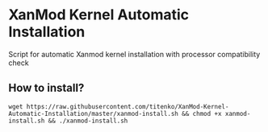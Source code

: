 # XanMod Kernel Automatic Installation

Script for automatic Xanmod kernel installation with processor compatibility check

## How to install?

    wget https://raw.githubusercontent.com/titenko/XanMod-Kernel-Automatic-Installation/master/xanmod-install.sh && chmod +x xanmod-install.sh && ./xanmod-install.sh
